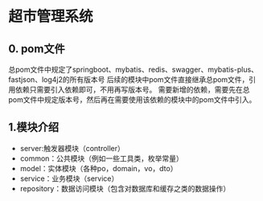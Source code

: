 # 超市管理系统  

## 0. pom文件
总pom文件中规定了springboot、mybatis、redis、swagger、mybatis-plus、fastjson、log4j2的所有版本号
后续的模块中pom文件直接继承总pom文件，引用依赖只需要引入依赖即可，不用再写版本号。
需要新增的依赖，需要先在总pom文件中规定版本号，然后再在需要使用该依赖的模块中的pom文件中引入。


## 1.模块介绍
- server:触发器模块（controller）
- common：公共模块（例如一些工具类，枚举常量）
- model：实体模块（各种po，domain，vo，dto）
- service：业务模块（service）
- repository：数据访问模块（包含对数据库和缓存之类的数据操作）


